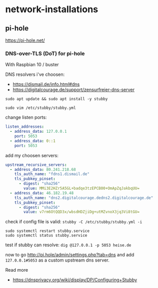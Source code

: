 # network-installations

## pi-hole

https://pi-hole.net/

### DNS-over-TLS (DoT) for pi-hole

With Raspbian 10 / buster

DNS resolvers i've choosen:
* https://dismail.de/info.html#dns
* https://digitalcourage.de/support/zensurfreier-dns-server

`sudo apt update && sudo apt install -y stubby`

`sudo vim /etc/stubby/stubby.yml`

change listen ports:
```yaml
listen_addresses:
  - address_data: 127.0.0.1
    port: 5053
  - address_data: 0::1
    port: 5053
```

add my choosen servers:
```yaml
upstream_recursive_servers:
  - address_data: 80.241.218.68
    tls_auth_name: "fdns1.dismail.de"
    tls_pubkey_pinset:
      - digest: "sha256"
        value: MMi3E2HZr5A5GL+badqe3tzEPCB00+OmApZqJakbqUU=
  - address_data: 46.182.19.48
    tls_auth_name: "dns2.digitalcourage.dedns2.digitalcourage.de"
    tls_pubkey_pinset:
      - digest: "sha256"
        value: v7rm6OtQQD3x/wbsdHDZjiDg+utMZvnoX3jq3Vi8tGU=
```

check if config file is valid: `stubby -C /etc/stubby/stubby.yml -i`

```
sudo systemctl restart stubby.service
sudo systemctl status stubby.service
```

test if stubby can resolve:
`dig @127.0.0.1 -p 5053 heise.de`

now to go http://pi.hole/admin/settings.php?tab=dns and add `127.0.0.1#5053` as a custom upstream dns server.

 Read more
 * https://dnsprivacy.org/wiki/display/DP/Configuring+Stubby
